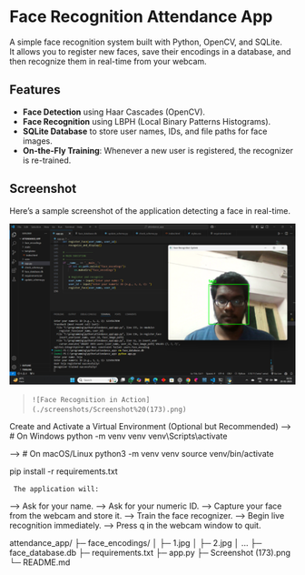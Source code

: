 # Face Recognition Attendance App

A simple face recognition system built with Python, OpenCV, and SQLite.  
It allows you to register new faces, save their encodings in a database, and then recognize them in real-time from your webcam.

## Features
- **Face Detection** using Haar Cascades (OpenCV).
- **Face Recognition** using LBPH (Local Binary Patterns Histograms).
- **SQLite Database** to store user names, IDs, and file paths for face images.
- **On-the-Fly Training**: Whenever a new user is registered, the recognizer is re-trained.

## Screenshot

Here’s a sample screenshot of the application detecting a face in real-time.  


![Face Recognition in Action](./Screenshot%20(173).png)


> `![Face Recognition in Action](./screenshots/Screenshot%20(173).png)`

Create and Activate a Virtual Environment (Optional but Recommended)
-->  # On Windows
python -m venv venv
venv\Scripts\activate

 --> # On macOS/Linux
python3 -m venv venv
source venv/bin/activate

pip install -r requirements.txt

     The application will:
--> Ask for your name.
--> Ask for your numeric ID.
--> Capture your face from the webcam and store it.
--> Train the face recognizer.
--> Begin live recognition immediately.
--> Press q in the webcam window to quit.

attendance_app/
  ├─ face_encodings/
  │   ├─ 1.jpg
  │   ├─ 2.jpg
  │   ...
  ├─ face_database.db
  ├─ requirements.txt
  ├─ app.py
  ├─ Screenshot (173).png
  └─ README.md
